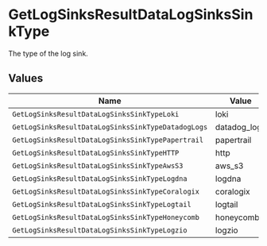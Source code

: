 # GetLogSinksResultDataLogSinksSinkType

The type of the log sink.


## Values

| Name                                               | Value                                              |
| -------------------------------------------------- | -------------------------------------------------- |
| `GetLogSinksResultDataLogSinksSinkTypeLoki`        | loki                                               |
| `GetLogSinksResultDataLogSinksSinkTypeDatadogLogs` | datadog_logs                                       |
| `GetLogSinksResultDataLogSinksSinkTypePapertrail`  | papertrail                                         |
| `GetLogSinksResultDataLogSinksSinkTypeHTTP`        | http                                               |
| `GetLogSinksResultDataLogSinksSinkTypeAwsS3`       | aws_s3                                             |
| `GetLogSinksResultDataLogSinksSinkTypeLogdna`      | logdna                                             |
| `GetLogSinksResultDataLogSinksSinkTypeCoralogix`   | coralogix                                          |
| `GetLogSinksResultDataLogSinksSinkTypeLogtail`     | logtail                                            |
| `GetLogSinksResultDataLogSinksSinkTypeHoneycomb`   | honeycomb                                          |
| `GetLogSinksResultDataLogSinksSinkTypeLogzio`      | logzio                                             |
